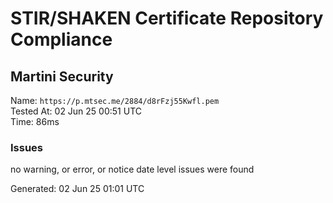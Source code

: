 # STIR/SHAKEN Certificate Repository Compliance

## Martini Security

Name: `https://p.mtsec.me/2884/d8rFzj55Kwfl.pem`\
Tested At: 02 Jun 25 00:51 UTC\
Time: 86ms

### Issues

no warning, or error, or notice date level issues were found

Generated: 02 Jun 25 01:01 UTC